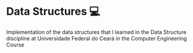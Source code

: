 # Data Structures :computer:

Implementation of the data structures that I learned in the Data Structure discipline at Universidade Federal do Ceará in the Computer Engineering Course